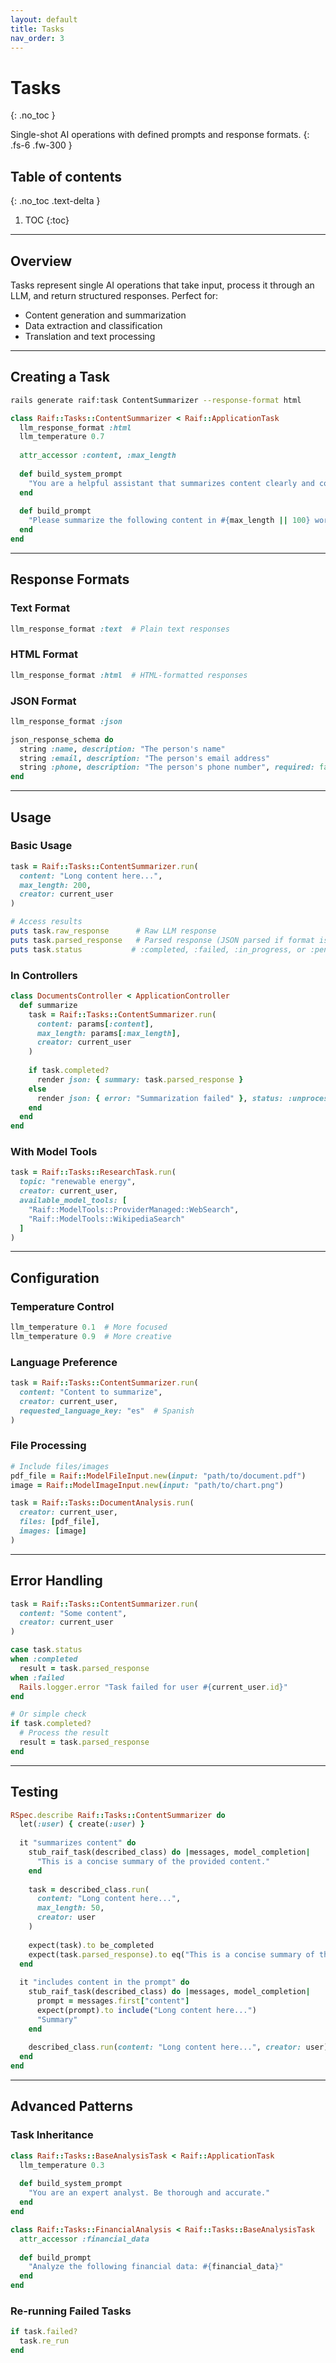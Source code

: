 ```yaml
---
layout: default
title: Tasks
nav_order: 3
---
```


# Tasks
{: .no_toc }

Single-shot AI operations with defined prompts and response formats.
{: .fs-6 .fw-300 }

## Table of contents
{: .no_toc .text-delta }

1. TOC
{:toc}

---

## Overview

Tasks represent single AI operations that take input, process it through an LLM, and return structured responses. Perfect for:

- Content generation and summarization
- Data extraction and classification
- Translation and text processing

---

## Creating a Task

```bash
rails generate raif:task ContentSummarizer --response-format html
```

```ruby
class Raif::Tasks::ContentSummarizer < Raif::ApplicationTask
  llm_response_format :html
  llm_temperature 0.7
  
  attr_accessor :content, :max_length
  
  def build_system_prompt
    "You are a helpful assistant that summarizes content clearly and concisely."
  end
  
  def build_prompt
    "Please summarize the following content in #{max_length || 100} words or less:\n\n#{content}"
  end
end
```

---

## Response Formats

### Text Format
```ruby
llm_response_format :text  # Plain text responses
```

### HTML Format  
```ruby
llm_response_format :html  # HTML-formatted responses
```

### JSON Format
```ruby
llm_response_format :json

json_response_schema do
  string :name, description: "The person's name"
  string :email, description: "The person's email address"
  string :phone, description: "The person's phone number", required: false
end
```

---

## Usage

### Basic Usage

```ruby
task = Raif::Tasks::ContentSummarizer.run(
  content: "Long content here...",
  max_length: 200,
  creator: current_user
)

# Access results
puts task.raw_response      # Raw LLM response
puts task.parsed_response   # Parsed response (JSON parsed if format is :json)
puts task.status           # :completed, :failed, :in_progress, or :pending
```

### In Controllers

```ruby
class DocumentsController < ApplicationController
  def summarize
    task = Raif::Tasks::ContentSummarizer.run(
      content: params[:content],
      max_length: params[:max_length],
      creator: current_user
    )
    
    if task.completed?
      render json: { summary: task.parsed_response }
    else
      render json: { error: "Summarization failed" }, status: :unprocessable_entity
    end
  end
end
```

### With Model Tools

```ruby
task = Raif::Tasks::ResearchTask.run(
  topic: "renewable energy",
  creator: current_user,
  available_model_tools: [
    "Raif::ModelTools::ProviderManaged::WebSearch",
    "Raif::ModelTools::WikipediaSearch"
  ]
)
```

---

## Configuration

### Temperature Control
```ruby
llm_temperature 0.1  # More focused
llm_temperature 0.9  # More creative
```

### Language Preference
```ruby
task = Raif::Tasks::ContentSummarizer.run(
  content: "Content to summarize",
  creator: current_user,
  requested_language_key: "es"  # Spanish
)
```

### File Processing
```ruby
# Include files/images
pdf_file = Raif::ModelFileInput.new(input: "path/to/document.pdf")
image = Raif::ModelImageInput.new(input: "path/to/chart.png")

task = Raif::Tasks::DocumentAnalysis.run(
  creator: current_user,
  files: [pdf_file],
  images: [image]
)
```

---

## Error Handling

```ruby
task = Raif::Tasks::ContentSummarizer.run(
  content: "Some content",
  creator: current_user
)

case task.status
when :completed
  result = task.parsed_response
when :failed
  Rails.logger.error "Task failed for user #{current_user.id}"
end

# Or simple check
if task.completed?
  # Process the result
  result = task.parsed_response
end
```

---

## Testing

```ruby
RSpec.describe Raif::Tasks::ContentSummarizer do
  let(:user) { create(:user) }
  
  it "summarizes content" do
    stub_raif_task(described_class) do |messages, model_completion|
      "This is a concise summary of the provided content."
    end
    
    task = described_class.run(
      content: "Long content here...",
      max_length: 50,
      creator: user
    )
    
    expect(task).to be_completed
    expect(task.parsed_response).to eq("This is a concise summary of the provided content.")
  end
  
  it "includes content in the prompt" do
    stub_raif_task(described_class) do |messages, model_completion|
      prompt = messages.first["content"]
      expect(prompt).to include("Long content here...")
      "Summary"
    end
    
    described_class.run(content: "Long content here...", creator: user)
  end
end
```

---

## Advanced Patterns

### Task Inheritance

```ruby
class Raif::Tasks::BaseAnalysisTask < Raif::ApplicationTask
  llm_temperature 0.3
  
  def build_system_prompt
    "You are an expert analyst. Be thorough and accurate."
  end
end

class Raif::Tasks::FinancialAnalysis < Raif::Tasks::BaseAnalysisTask
  attr_accessor :financial_data
  
  def build_prompt
    "Analyze the following financial data: #{financial_data}"
  end
end
```

### Re-running Failed Tasks

```ruby
if task.failed?
  task.re_run
end
``` 